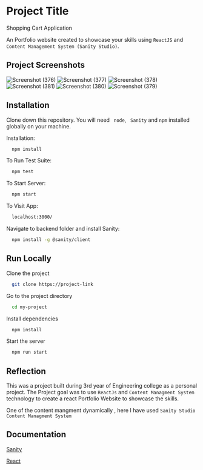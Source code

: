 
# Project Title

Shopping Cart Application

An Portfolio website created  to showcase your skills  using ```ReactJS``` and ```Content Management System (Sanity Studio)```.

## Project Screenshots

![Screenshot (376)](https://user-images.githubusercontent.com/61627365/174346781-767fdf20-1b18-442d-80d4-0f0a6b3877f9.png)
![Screenshot (377)](https://user-images.githubusercontent.com/61627365/174346803-8b6051ad-85b5-4392-a41c-a319498da8a3.png)
![Screenshot (378)](https://user-images.githubusercontent.com/61627365/174346820-3d0287de-19bf-49b5-a67b-d409cbc79fef.png)
![Screenshot (381)](https://user-images.githubusercontent.com/61627365/174346837-8b768614-0cad-4a00-8b01-f80fcbed5edf.png)
![Screenshot (380)](https://user-images.githubusercontent.com/61627365/174346846-7aa908c5-cbb2-4689-81b1-3a3699f93f00.png)
![Screenshot (379)](https://user-images.githubusercontent.com/61627365/174346853-f6261cd3-8b6d-41c4-aebd-c96243abf7c2.png)

## Installation

Clone down this repository. You will need ``` node```, ``` Sanity``` and ```npm``` installed globally on your machine.


Installation:
```bash
  npm install
```
To Run Test Suite:
```bash
  npm test
```
To Start Server:
```bash
  npm start
```
To Visit App:
```bash
  localhost:3000/
```

Navigate to backend folder and install Sanity:
```bash
  npm install -g @sanity/client
```
## Run Locally

Clone the project

```bash
  git clone https://project-link
```

Go to the project directory

```bash
  cd my-project
```

Install dependencies

```bash
  npm install
```

Start the server

```bash
  npm run start
```




## Reflection
This was a project built during 3rd year of Engineering college as a personal project. The Project goal was to use ```ReactJs``` and ```Content Managment System```  technology to create a react Portfolio Website to showcase the skills.

One of the content mangment dynamically , here I have used ```Sanity Studio``` ```Content Managment System ```
## Documentation

[Sanity](https://www.sanity.io/docs/overview-introduction)

[React](https://beta.reactjs.org/)

